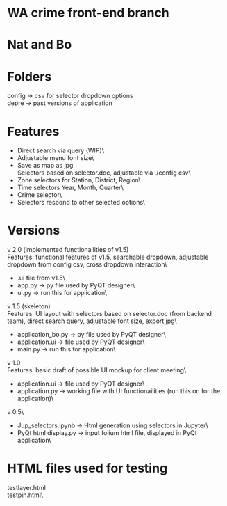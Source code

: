 # WA crime front-end branch
# Nat and Bo

# Folders
config -> csv for selector dropdown options\
depre -> past versions of application

# Features
- Direct search via query (WIP)\
- Adjustable menu font size\
- Save as map as jpg\
Selectors based on selector.doc, adjustable via ./config csv\
- Zone selectors for Station, District, Region\
- Time selectors Year, Month, Quarter\
- Crime selector\
- Selectors respond to other selected options\

# Versions
v 2.0 (implemented functionailities of v1.5)\
Features: functional features of v1.5, searchable dropdown, adjustable dropdown from config csv, cross dropdown interaction\
- .ui file from v1.5\
- app.py -> py file used by PyQT designer\
- ui.py -> run this for application\

v 1.5 (skeleton)\
Features: UI layout with selectors based on selector.doc (from backend team), direct search query, adjustable font size, export jpg\
- application_bo.py -> py file used by PyQT designer\
- application.ui -> file used by PyQT designer\
- main.py -> run this for application\

v 1.0\
Features: basic draft of possible UI mockup for client meeting\
- application.ui -> file used by PyQT designer\
- application.py -> working file with UI functionailities (run this on for the application)\

v 0.5\
- Jup_selectors.ipynb -> Html generation using selectors in Jupyter\
- PyQt html display.py -> input folium html file, displayed in PyQt application\

# HTML files used for testing
testlayer.html\
testpin.html\

